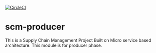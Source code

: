 [![CircleCI](https://circleci.com/gh/rohanurkude28/scm-producer/tree/main.svg?style=svg)](https://circleci.com/gh/rohanurkude28/scm-producer/tree/main)

# scm-producer
This is a Supply Chain Management Project Built on Micro service based architecture. This module is for producer phase.
